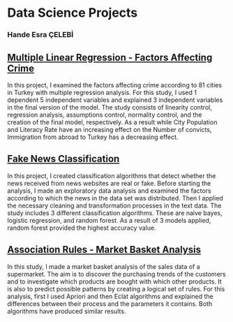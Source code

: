 # Data Science Projects

### __Hande Esra ÇELEBİ__


## [Multiple Linear Regression - Factors Affecting Crime](https://handecelebi.github.io/mlr/regression.html)

In this project, I examined the factors affecting crime according to 81 cities in Turkey with multiple regression analysis. 
For this study, I used 1 dependent 5 independent variables and explained 3 independent variables in the final version of the model. 
The study consists of linearity control, regression analysis, assumptions control, normality control, and the creation of the final model, respectively. 
As a result while City Population and Literacy Rate have an increasing effect on the Number of convicts, Immigration from abroad to Turkey has a decreasing effect.

## [Fake News Classification](https://handecelebi.github.io/fake-news/fake_real.html)

In this project, I created classification algorithms that detect whether the news received from news websites are real or fake. 
Before starting the analysis, I made an exploratory data analysis and examined the factors according to which the news in the data set was distributed. 
Then I applied the necessary cleaning and transformation processes in the text data. The study includes 3 different classification algorithms. 
These are naive bayes, logistic regression, and random forest. As a result of 3 models applied, random forest provided the highest accuracy value.

## [Association Rules - Market Basket Analysis](https://handecelebi.github.io/market-basket/market-basket.html)

In this study, I made a market basket analysis of the sales data of a supermarket. 
The aim is to discover the purchasing trends of the customers and to investigate which products are bought with which other products. 
It is also to predict possible patterns by creating a logical set of rules.
For this analysis, first I used Apriori and then Eclat algorithms and explained the differences between their process and the parameters it contains. 
Both algorithms have produced similar results.
